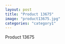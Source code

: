```yaml
---
layout: post
title: "Product 13675"
image: "product13675.jpg"
categories: "category1"
---
```

Product 13675
